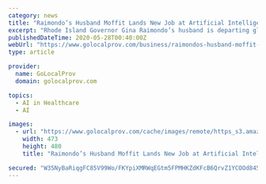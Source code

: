 ```yaml
---
category: news
title: "Raimondo’s Husband Moffit Lands New Job at Artificial Intelligence Healthcare Company"
excerpt: "Rhode Island Governor Gina Raimondo’s husband is departing global consulting giant McKinsey & Company for a Boston-based artificial intelligence technology firm. “PathAI is thrilled to announce our first Chief People Officer,"
publishedDateTime: 2020-05-28T00:40:00Z
webUrl: "https://www.golocalprov.com/business/raimondos-husband-moffit-lands-new-job-at-artificial-intelligence"
type: article

provider:
  name: GoLocalProv
  domain: golocalprov.com

topics:
  - AI in Healthcare
  - AI

images:
  - url: "https://www.golocalprov.com/cache/images/remote/https_s3.amazonaws.com/media.golocalprov.com/Politics/Moffit_Raimondo.png"
    width: 473
    height: 480
    title: "Raimondo’s Husband Moffit Lands New Job at Artificial Intelligence Healthcare Company"

secured: "W35NyBaRiqgFC85V99Wo/FKYpiXMRWqEGtm5FPMHKZdKFcB6QrvZ1YCOOd8454cWjidlv0dXfSsYONUe+FTuwyXQ879iX8K+Xa5g0hLdNbRpKu2gWzfWmx0du/ZOZnVaQFemCn4kjCnD3dkHN2AZn9MFnKYUOqtCjRRL5T2hn8nGB1BPQhsHAcU+1gf74drjz/PVFE1XkzYXqQuskyYKTdZkqI8S7Ia1i5jesYx5Srd4wNhRJunDdGgoHV4jSQyLoASh2ErrY1usbF0XvNxEFLBOXR62FkXIlgPxGnhkEZHNrHcQ0PYX9/EagkO6o4Dr;fLo7vYFh36lMX9Zrw3tNpQ=="
---
```


